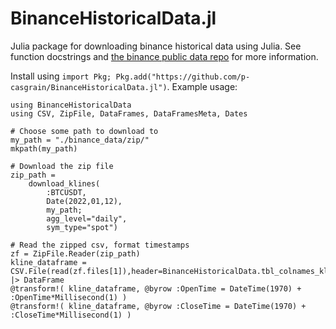 # BinanceHistoricalData.jl
Julia package for downloading binance historical data using Julia.
See function docstrings and [the binance public data repo](https://github.com/binance/binance-public-data) for more information.

Install using `import Pkg; Pkg.add("https://github.com/p-casgrain/BinanceHistoricalData.jl")`.
Example usage:
```
using BinanceHistoricalData
using CSV, ZipFile, DataFrames, DataFramesMeta, Dates

# Choose some path to download to
my_path = "./binance_data/zip/"
mkpath(my_path)

# Download the zip file
zip_path = 
    download_klines( 
        :BTCUSDT,
        Date(2022,01,12),
        my_path;
        agg_level="daily",
        sym_type="spot")

# Read the zipped csv, format timestamps
zf = ZipFile.Reader(zip_path)
kline_dataframe = CSV.File(read(zf.files[1]),header=BinanceHistoricalData.tbl_colnames_klines) |> DataFrame
@transform!( kline_dataframe, @byrow :OpenTime = DateTime(1970) + :OpenTime*Millisecond(1) )
@transform!( kline_dataframe, @byrow :CloseTime = DateTime(1970) + :CloseTime*Millisecond(1) )

```